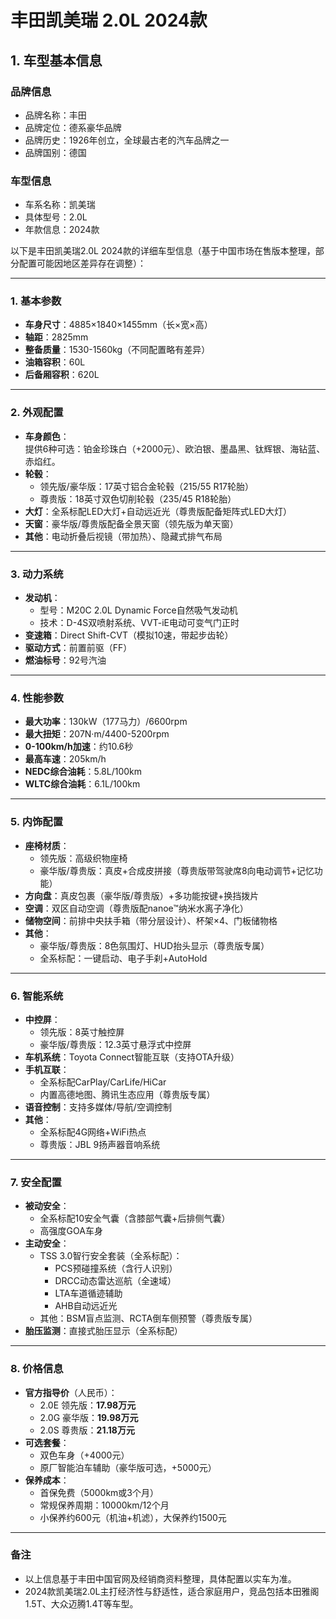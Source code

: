 
# 丰田凯美瑞 2.0L 2024款
## 1. 车型基本信息
### 品牌信息
- 品牌名称：丰田
- 品牌定位：德系豪华品牌
- 品牌历史：1926年创立，全球最古老的汽车品牌之一
- 品牌国别：德国

### 车型信息
- 车系名称：凯美瑞
- 具体型号：2.0L
- 年款信息：2024款

以下是丰田凯美瑞2.0L 2024款的详细车型信息（基于中国市场在售版本整理，部分配置可能因地区差异存在调整）：

---

### **1. 基本参数**
- **车身尺寸**：4885×1840×1455mm（长×宽×高）  
- **轴距**：2825mm  
- **整备质量**：1530-1560kg（不同配置略有差异）  
- **油箱容积**：60L  
- **后备厢容积**：620L  

---

### **2. 外观配置**
- **车身颜色**：  
  提供6种可选：铂金珍珠白（+2000元）、欧泊银、墨晶黑、钛辉银、海钻蓝、赤焰红。  
- **轮毂**：  
  - 领先版/豪华版：17英寸铝合金轮毂（215/55 R17轮胎）  
  - 尊贵版：18英寸双色切削轮毂（235/45 R18轮胎）  
- **大灯**：全系标配LED大灯+自动远近光（尊贵版配备矩阵式LED大灯）  
- **天窗**：豪华版/尊贵版配备全景天窗（领先版为单天窗）  
- **其他**：电动折叠后视镜（带加热）、隐藏式排气布局  

---

### **3. 动力系统**
- **发动机**：  
  - 型号：M20C 2.0L Dynamic Force自然吸气发动机  
  - 技术：D-4S双喷射系统、VVT-iE电动可变气门正时  
- **变速箱**：Direct Shift-CVT（模拟10速，带起步齿轮）  
- **驱动方式**：前置前驱（FF）  
- **燃油标号**：92号汽油  

---

### **4. 性能参数**
- **最大功率**：130kW（177马力）/6600rpm  
- **最大扭矩**：207N·m/4400-5200rpm  
- **0-100km/h加速**：约10.6秒  
- **最高车速**：205km/h  
- **NEDC综合油耗**：5.8L/100km  
- **WLTC综合油耗**：6.1L/100km  

---

### **5. 内饰配置**
- **座椅材质**：  
  - 领先版：高级织物座椅  
  - 豪华版/尊贵版：真皮+合成皮拼接（尊贵版带驾驶席8向电动调节+记忆功能）  
- **方向盘**：真皮包裹（豪华版/尊贵版）+多功能按键+换挡拨片  
- **空调**：双区自动空调（尊贵版配nanoe™纳米水离子净化）  
- **储物空间**：前排中央扶手箱（带分层设计）、杯架×4、门板储物格  
- **其他**：  
  - 豪华版/尊贵版：8色氛围灯、HUD抬头显示（尊贵版专属）  
  - 全系标配：一键启动、电子手刹+AutoHold  

---

### **6. 智能系统**
- **中控屏**：  
  - 领先版：8英寸触控屏  
  - 豪华版/尊贵版：12.3英寸悬浮式中控屏  
- **车机系统**：Toyota Connect智能互联（支持OTA升级）  
- **手机互联**：  
  - 全系标配CarPlay/CarLife/HiCar  
  - 内置高德地图、腾讯生态应用（尊贵版专属）  
- **语音控制**：支持多媒体/导航/空调控制  
- **其他**：  
  - 全系标配4G网络+WiFi热点  
  - 尊贵版：JBL 9扬声器音响系统  

---

### **7. 安全配置**
- **被动安全**：  
  - 全系标配10安全气囊（含膝部气囊+后排侧气囊）  
  - 高强度GOA车身  
- **主动安全**：  
  - TSS 3.0智行安全套装（全系标配）：  
    - PCS预碰撞系统（含行人识别）  
    - DRCC动态雷达巡航（全速域）  
    - LTA车道循迹辅助  
    - AHB自动远近光  
  - 其他：BSM盲点监测、RCTA倒车侧预警（尊贵版专属）  
- **胎压监测**：直接式胎压显示（全系标配）  

---

### **8. 价格信息**
- **官方指导价**（人民币）：  
  - 2.0E 领先版：**17.98万元**  
  - 2.0G 豪华版：**19.98万元**  
  - 2.0S 尊贵版：**21.18万元**  
- **可选套餐**：  
  - 双色车身（+4000元）  
  - 原厂智能泊车辅助（豪华版可选，+5000元）  
- **保养成本**：  
  - 首保免费（5000km或3个月）  
  - 常规保养周期：10000km/12个月  
  - 小保养约600元（机油+机滤），大保养约1500元  

---

### **备注**  
- 以上信息基于丰田中国官网及经销商资料整理，具体配置以实车为准。  
- 2024款凯美瑞2.0L主打经济性与舒适性，适合家庭用户，竞品包括本田雅阁1.5T、大众迈腾1.4T等车型。
